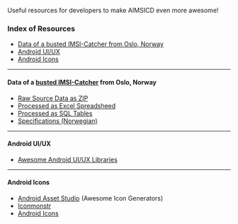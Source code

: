 Useful resources for developers to make AIMSICD even more awesome!

### Index of Resources

* [Data of a busted IMSI-Catcher from Oslo, Norway](https://github.com/SecUpwN/Android-IMSI-Catcher-Detector/wiki/Resources#data-of-a-busted-imsi-catcher-from-oslo-norway)
* [Android UI/UX](https://github.com/SecUpwN/Android-IMSI-Catcher-Detector/wiki/Resources#android-ui-ux)
* [Android Icons](https://github.com/SecUpwN/Android-IMSI-Catcher-Detector/wiki/Resources#android-icons)

---

#### Data of a [busted IMSI-Catcher](https://www.aftenposten.no/meninger/kommentarer/Derfor-publiserer-Aftenposten-hele-datagrunnlaget-for-mobilspionasje-sakene-7849555.html) from Oslo, Norway

* [Raw Source Data as ZIP](http://mm.aftenposten.no/2015/01/05-mobov/files/source.zip)
* [Processed as Excel Spreadsheed](http://mm.aftenposten.no/2015/01/05-mobov/files/csv.zip)
* [Processed as SQL Tables](http://mm.aftenposten.no/2015/01/05-mobov/files/tables.sql.zip)
* [Specifications (Norwegian)](http://mm.aftenposten.no/2015/01/05-mobov/files/teknisk_beskrivelse.pdf)

---

#### Android UI/UX

* [Awesome Android UI/UX Libraries](https://github.com/wasabeef/awesome-android-ui)

---

#### Android Icons

* [Android Asset Studio](https://romannurik.github.io/AndroidAssetStudio/) (Awesome Icon Generators)
* [Iconmonstr](http://iconmonstr.com/)
* [Android Icons](http://www.androidicons.com/)